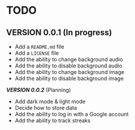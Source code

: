 # TODO

## VERSION 0.0.1 (In progress)
- Add a `README.md` file
- Add a `LICENSE` file
- Add the ability to change background audio
- Add the ability to disable background audio
- Add the ability to change background image
- Add the ability to disable background image


***VERSION 0.0.2*** (Planning)
- Add dark mode & light mode
-  Decide how to store data
- Add the ability to log in with a Google account
- Add the ability to track streaks
